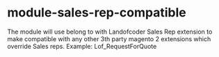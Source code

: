 # module-sales-rep-compatible
The module will use belong to with Landofcoder Sales Rep extension to make compatible with any other 3th party magento 2 extensions which override Sales reps. Example: Lof_RequestForQuote
